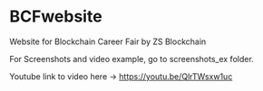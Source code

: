 # BCFwebsite
Website for Blockchain Career Fair by ZS Blockchain

For Screenshots and video example, go to screenshots_ex folder. 

Youtube link to video here -> https://youtu.be/QlrTWsxw1uc
